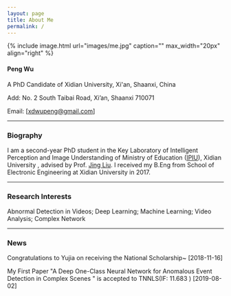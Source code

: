 ```yaml
---
layout: page
title: About Me
permalink: /
---
```


{% include image.html url="images/me.jpg" caption="" max_width="20px" align="right" %}

#### Peng Wu

A PhD Candidate of Xidian University, Xi'an, Shaanxi, China

Add: No. 2 South Taibai Road, Xi’an, Shaanxi 710071

Email: [[xdwupeng@gmail.com](xdwupeng@gmail.com)]

---

### Biography

I am a second-year PhD student in the Key Laboratory of Intelligent Perception and Image Understanding of Ministry of Education ([IPIU](http://see.xidian.edu.cn/iiip/)), Xidian University , advised by Prof. [Jing Liu](http://web.xidian.edu.cn/liujing/). I received my B.Eng from School of  Electronic Engineering at Xidian University in 2017.

---

### Research Interests

Abnormal Detection in Videos; Deep Learning; Machine Learning; Video Analysis; Complex Network

------

### News

Congratulations to Yujia on receiving the National Scholarship~ [2018-11-16]

My First Paper "A Deep One-Class Neural Network for Anomalous Event Detection in Complex Scenes " is accepted to TNNLS(IF: 11.683 )  [2019-08-02]

